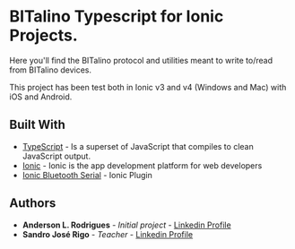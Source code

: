 # BITalino Typescript for Ionic Projects.

Here you'll find the BITalino protocol and utilities meant to write to/read from BITalino devices.

This project has been test both in Ionic v3 and v4 (Windows and Mac) with iOS and Android.

## Built With

* [TypeScript](https://www.typescriptlang.org/) - Is a superset of JavaScript that compiles to clean JavaScript output. 
* [Ionic](https://ionicframework.com/) - Ionic is the app development platform for web developers
* [Ionic Bluetooth Serial](https://ionicframework.com/docs/native/bluetooth-serial) - Ionic Plugin

## Authors

* **Anderson L. Rodrigues** - *Initial project* - [Linkedin Profile](https://www.linkedin.com/in/andersoonrodrigues/)
* **Sandro José Rigo** - *Teacher* - [Linkedin Profile](https://www.linkedin.com/in/sandrojoserigo/)
